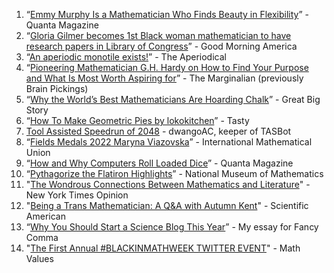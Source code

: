 

1. “[Emmy Murphy Is a Mathematician Who Finds Beauty in Flexibility](https://www.quantamagazine.org/emmy-murphy-is-a-mathematician-who-finds-beauty-in-flexibility-20230327)” - Quanta Magazine
2. “[Gloria Gilmer becomes 1st Black woman mathematician to have research papers in Library of Congress](https://www.goodmorningamerica.com/living/story/gloria-gilmer-1st-black-woman-mathematician-research-papers-97275101)” - Good Morning America
3. “[An aperiodic monotile exists!](https://aperiodical.com/2023/03/an-aperiodic-monotile-exists/)” - The Aperiodical
4. “[Pioneering Mathematician G.H. Hardy on How to Find Your Purpose and What Is Most Worth Aspiring for](https://www.themarginalian.org/2018/05/13/g-h-hardy-a-mathematicians-apology-ambition/)” - The Marginalian (previously Brain Pickings)
5. “[Why the World’s Best Mathematicians Are Hoarding Chalk](https://www.youtube.com/watch?v=PhNUjg9X4g8)” - Great Big Story
6. “[How To Make Geometric Pies by lokokitchen](https://www.youtube.com/watch?v=LN-m0Ci8MZ8)” - Tasty
7. [Tool Assisted Speedrun of 2048](https://www.youtube.com/shorts/3oVIn3DYnAg) - dwangoAC, keeper of TASBot
8. “[Fields Medals 2022 Maryna Viazovska](https://www.youtube.com/watch?v=yAyuipqM5uQ)” - International Mathematical Union
9. “[How and Why Computers Roll Loaded Dice](https://www.quantamagazine.org/how-and-why-computers-roll-loaded-dice-20200708/)” - Quanta Magazine
10. “[Pythagorize the Flatiron Highlights](https://www.youtube.com/watch?v=ChM8VBXGwa8)” - National Museum of Mathematics 
11. "[The Wondrous Connections Between Mathematics and Literature](https://archive.is/5sqVo)" - New York Times Opinion
12. "[Being a Trans Mathematician: A Q&A with Autumn Kent](https://archive.is/nsiSk#selection-473.0-473.51)" - Scientific American
13. “[Why You Should Start a Science Blog This Year](https://fancycomma.com/2022/03/05/why-you-should-start-a-science-blog-this-year/)” - My essay for Fancy Comma
14. "[The First Annual #BLACKINMATHWEEK TWITTER EVENT](https://www.mathvalues.org/masterblog/the-first-annual-blackinmathweek-twitter-event)" - Math Values
